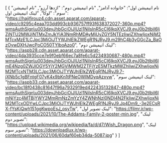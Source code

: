 [
  {
    "نام انیمیشن اول": "خانواده آدامز",
    "نام انیمیشن دوم": "اژدها آرزو",
    "نام انیمیشن سوم": "لوکا",
    "لینک انیمیشن اول": "https://hajifirouz4.cdn.asset.aparat.com/aparat-video/c9295c4eaa703dd993cb936757ff93f638372027-360p.mp4?wmsAuthSign\u003deyJhbGciOiJIUzI1NiIsInR5cCI6IkpXVCJ9.eyJ0b2tlbiI6IjZjNTU2MWJjNTMxZmJkYjA3NmRhMDAyMjUyZGY5NTEzIiwiZXhwIjoxNjM2MTcxMzE1LCJpc3MiOiJTYWJhIElkZWEgR1NJRyJ9.m29hC4b3yGGcZa_BaOzOywDXHJwcPoCO50TYlboAzo0",
    "لینک انیمیشن دوم": "https://aspb28.cdn.asset.aparat.com/aparat-video/4da3935cce7e9f0ebf66ec7a8fe6c5d234930687-480p.mp4?wmsAuthSign\u003deyJhbGciOiJIUzI1NiIsInR5cCI6IkpXVCJ9.eyJ0b2tlbiI6ImE4Nzg0ZWJlOGY5YjY2MGVlMWM2ZTFjYzE5MTkzMWZhIiwiZXhwIjoxNjM2MTcxNTM3LCJpc3MiOiJTYWJhIElkZWEgR1NJRyJ9.7-jXNb5c1gBFntgF07yK4x9bKn1tPNeOWIMDyqAzxyw",
    "لینک انیمیشن سوم": "https://aspb33.cdn.asset.aparat.com/aparat-video/bc18f0438c81647f96a7932919ed422435132847-480p.mp4?wmsAuthSign\u003deyJhbGciOiJIUzI1NiIsInR5cCI6IkpXVCJ9.eyJ0b2tlbiI6ImNjYzc4MTBjYWY2MmRmNzZmYzY4ZWNhNzI0NDI4N2FkIiwiZXhwIjoxNjM2MTcxODYwLCJpc3MiOiJTYWJhIElkZWEgR1NJRyJ9.Jp4Dm9_-3e2ECsRX-fYsKiQwh151ggKwpoEsJ_osyTw",
    "لینک تصویر اول": "https://filmr.ir/wp-content/uploads/2021/10/The-Addams-Family-2-poster-min.jpg",
    "لینک تصویر دوم": "https://upload.wikimedia.org/wikipedia/fa/d/d7/Wish_Dragon.png",
    "لینک تصویر سوم": "https://downloadlux.ir/wp-content/uploads/2021/06/60daf60eb34da-5087.jpg"
  }
]
